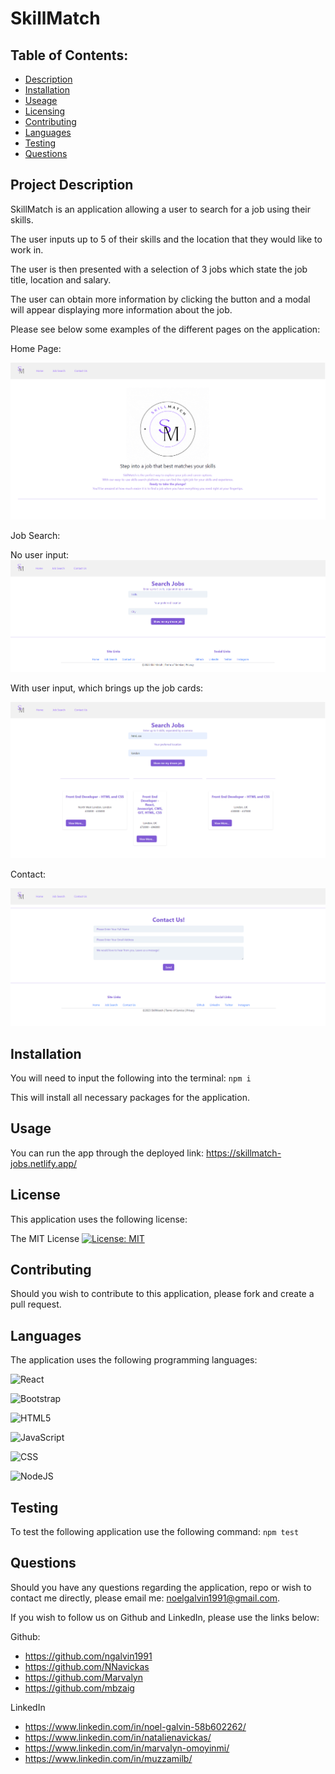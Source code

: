 # SkillMatch 

  ## Table of Contents: 
  - [Description](#description)
  - [Installation](#installation)
  - [Useage](#usage)
  - [Licensing](#license)
  - [Contributing](#contributing)
  - [Languages](#languages)
  - [Testing](#runTest)
  - [Questions](#contact)

## Project Description 

SkillMatch is an application allowing a user to search for a job using their skills. 

The user inputs up to 5 of their skills and the location that they would like to work in. 

The user is then presented with a selection of 3 jobs which state the job title, location and salary. 

The user can obtain more information by clicking the button and a modal will appear displaying more information about the job. 

Please see below some examples of the different pages on the application: 

Home Page:

![alt text](./public/images/screenshotHome.png)

Job Search: 

No user input: 
![alt text](./public/images/screenshotJobSearch1.png)

With user input, which brings up the job cards: 

![alt text](./public/images/screenshotJobSearch2.png)

Contact: 

![alt text](./public/images/screenshotContact.png)

## Installation 

  You will need to input the following into the terminal: ```npm i```

  This will install all necessary packages for the application. 

## Usage 

  You can run the app through the deployed link: https://skillmatch-jobs.netlify.app/

## License 

  This application uses the following license: 

  The MIT License
  [![License: MIT](https://img.shields.io/badge/License-MIT-yellow.svg)](https://opensource.org/licenses/MIT)

 ## Contributing 

  Should you wish to contribute to this application, please fork and create a pull request. 

 ## Languages
  The application uses the following programming languages: 

![React](https://img.shields.io/badge/react-%2320232a.svg?style=for-the-badge&logo=react&logoColor=%2361DAFB)

![Bootstrap](https://img.shields.io/badge/Bootstrap-563D7C?style=for-the-badge&logo=bootstrap&logoColor=white)

![HTML5](https://img.shields.io/badge/html5-%23E34F26.svg?style=for-the-badge&logo=html5&logoColor=white)    

![JavaScript](https://img.shields.io/badge/javascript-%23323330.svg?style=for-the-badge&logo=javascript&logoColor=%23F7DF1E)

![CSS](https://img.shields.io/badge/CSS3-1572B6?style=for-the-badge&logo=css3&logoColor=white)

![NodeJS](https://img.shields.io/badge/node.js-6DA55F?style=for-the-badge&logo=node.js&logoColor=white) 

 ## Testing

  To test the following application use the following command: ```npm test```

  ## Questions 

  Should you have any questions regarding the application, repo or wish to contact me directly, please email me: 
    noelgalvin1991@gmail.com. 

  If you wish to follow us on Github and LinkedIn, please use the links below:

  Github:
  - https://github.com/ngalvin1991
  - https://github.com/NNavickas
  - https://github.com/Marvalyn
  - https://github.com/mbzaig

  LinkedIn 
  - https://www.linkedin.com/in/noel-galvin-58b602262/
  - https://www.linkedin.com/in/natalienavickas/
  - https://www.linkedin.com/in/marvalyn-omoyinmi/
  - https://www.linkedin.com/in/muzzamilb/
  
